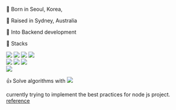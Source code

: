 :tiger: Born in Seoul, Korea,

:koala: Raised in Sydney, Australia

👀 Into Backend development

🌱 Stacks


<img src="https://img.shields.io/badge/JAVA-007396?style=for-the-badge&logo=java&logoColor=white">  <img src="https://img.shields.io/badge/Spring-6DB33F?style=for-the-badge&logo=Spring&logoColor=white">   <img src="https://img.shields.io/badge/javascript-F7DF1E?style=for-the-badge&logo=javascript&logoColor=black">   <img src="https://img.shields.io/badge/-NodeJS-yellow?style=for-the-badge&logo=Node.js&logoColor=white">  
<img src="https://img.shields.io/badge/oracle-F80000?style=for-the-badge&logo=oracle&logoColor=white">  <img src="https://img.shields.io/badge/mysql-4479A1?style=for-the-badge&logo=mysql&logoColor=white">  <img src="https://img.shields.io/badge/mariaDB-003545?style=for-the-badge&logo=mariaDB&logoColor=white">     
<img src="https://img.shields.io/badge/react-61DAFB?style=for-the-badge&logo=react&logoColor=black">


:thumbsup: Solve algorithms with <img src="https://img.shields.io/badge/Python-3766AB?style=flat-square&logo=Python&logoColor=white"/> 


currently trying to implement the best practices for node js project.
[reference](https://github.com/goldbergyoni/nodebestpractices)
